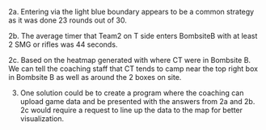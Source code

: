 2a. Entering via the light blue boundary appears to be a common strategy as it was done 23 rounds out of 30.

2b. The average timer that Team2 on T side enters BombsiteB with at least 2 SMG or rifles was 44 seconds.

2c. Based on the heatmap generated with where CT were in Bombsite B. We can tell the coaching staff that CT tends to camp near the top right box in Bombsite B as well as around the 2 boxes on site. 

3. One solution could be to create a program where the coaching can upload game data and be presented with the answers from 2a and 2b. 2c would require a request to line up the data to the map for better visualization. 
